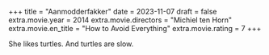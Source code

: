 +++
title = "Aanmodderfakker"
date = 2023-11-07
draft = false
extra.movie.year = 2014
extra.movie.directors = "Michiel ten Horn"
extra.movie.en_title = "How to Avoid Everything"
extra.movie.rating = 7
+++

She likes turtles. And turtles are slow.<!-- more -->